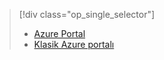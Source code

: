 > [!div class="op_single_selector"]
> * [Azure Portal](../articles/storage/storage-e2e-troubleshooting.md)
> * [Klasik Azure portalı](../articles/storage/storage-e2e-troubleshooting-classic-portal.md)
> 
> 



<!--HONumber=Feb17_HO3-->



